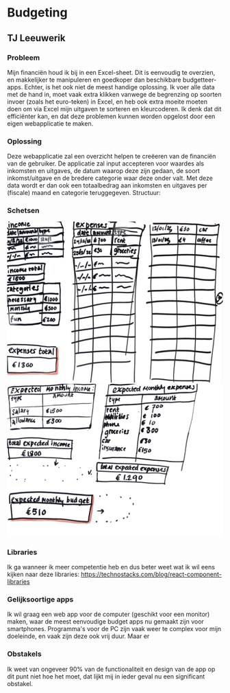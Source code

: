 # Budgeting
## TJ Leeuwerik

### Probleem
Mijn financiën houd ik bij in een Excel-sheet. Dit is eenvoudig te overzien, en makkelijker te manipuleren en goedkoper dan beschikbare budgetteer-apps. 
Echter, is het ook niet de meest handige oplossing. Ik voer alle data met de hand in, moet vaak extra klikken vanwege de begrenzing op soorten invoer (zoals
het euro-teken) in Excel, en heb ook extra moeite moeten doen om via Excel mijn uitgaven te sorteren en kleurcoderen. Ik denk dat dit efficiënter kan,
en dat deze problemen kunnen worden opgelost door een eigen webapplicatie te maken. 

### Oplossing
Deze webapplicatie zal een overzicht helpen te creëeren van de financiën van de gebruiker. De applicatie zal input accepteren voor waardes als inkomsten en uitgaves,
de datum waarop deze zijn gedaan, de soort inkomst/uitgave en de bredere categorie waar deze onder valt. Met deze data wordt er dan ook een totaalbedrag aan inkomsten
en uitgaves per (fiscale) maand en categorie teruggegeven. Structuur:

### Schetsen
![App page sketch 1, of tables for inputting date, amount and type of income and expenses](doc/photo1651140945.jpeg)
![App page sketch 2, of tables for inputting amounts and types of expected monthly income and expenses](doc/photo1651140944.jpeg)

### Libraries
Ik ga wanneer ik meer competentie heb en dus beter weet wat ik wil eens kijken naar deze libraries: https://technostacks.com/blog/react-component-libraries

### Gelijksoortige apps
Ik wil graag een web app voor de computer (geschikt voor een monitor) maken, waar de meest eenvoudige budget apps nu gemaakt zijn voor smartphones. Programma's voor de PC zijn vaak weer te complex voor mijn doeleinde, en vaak zijn deze ook vrij duur. Maar er 

### Obstakels
Ik weet van ongeveer 90% van de functionaliteit en design van de app op dit punt niet hoe het moet, dat lijkt mij in ieder geval nu een significant obstakel. 
